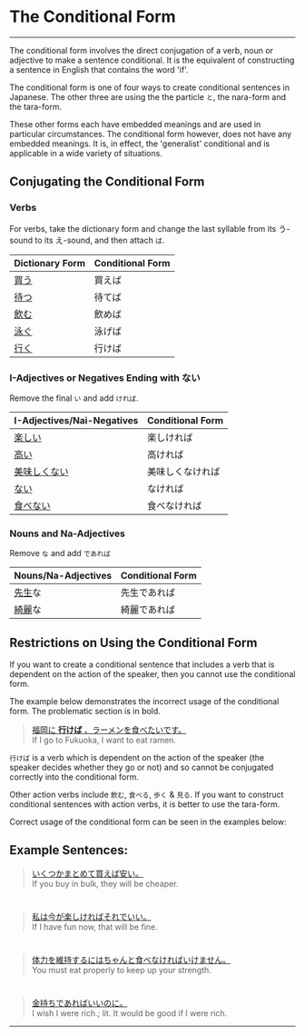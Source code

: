 # The Conditional Form
 ---
The conditional form involves the direct conjugation of a verb, noun or adjective to make a sentence conditional. It is the equivalent of constructing a sentence in English that contains the word 'if'. 

The conditional form is one of four ways to create conditional sentences in Japanese. The other three are using the the particle `と`, the nara-form and the tara-form. 

These other forms each have embedded meanings and are used in particular circumstances. The conditional form however, does not have any embedded meanings. It is, in effect, the 'generalist' conditional and is applicable in a wide variety of situations.  

## Conjugating the Conditional Form

### Verbs
For verbs, take the dictionary form and change the last syllable from its う-sound to its え-sound, and then attach `ば`.

|Dictionary Form|Conditional Form| 
|:--|:--|
|[買う]()|買えば|
|[待つ]()|待てば|　
|[飲む]()|飲めば|　
|[泳ぐ]()|泳げば|
|[行く](1578850)|行けば|  

### I-Adjectives or Negatives Ending with ない
Remove the final `い` and add `ければ`.

|I-Adjectives/Nai-Negatives|Conditional Form| 
|:--|:--|
|[楽しい]()|楽しければ|
|[高い]()|高ければ|　
|[美味しくない]()|美味しくなければ|
|[ない]()|なければ|　
|[食べない]()|食べなければ|

### Nouns and Na-Adjectives
Remove `な` and add `であれば`

|Nouns/Na-Adjectives|Conditional Form| 
|:--|:--|
|[先生]()な|先生であれば|
|[綺麗]()な|綺麗であれば|　

## Restrictions on Using the Conditional Form
If you want to create a conditional sentence that includes a verb that is dependent on the action of the speaker, then you cannot use the conditional form. 

The example below demonstrates the incorrect usage of the conditional form. The problematic section is in bold.

> [福岡に **行けば** 、ラーメンを食べたいです。]()    
> If I go to Fukuoka, I want to eat ramen.

`行けば` is a verb which is dependent on the action of the speaker (the speaker decides whether they go or not) and so cannot be conjugated correctly into the conditional form. 

Other action verbs include `飲む`, `食べる`, `歩く` & `見る`. If you want to construct conditional sentences with action verbs, it is better to use the tara-form. 

Correct usage of the conditional form can be seen in the examples below:

## Example Sentences:
> [いくつかまとめて買えば安い。]()  
> If you buy in bulk, they will be cheaper.
  
#
 
> [私は今が楽しければそれでいい。]()  
> If I have fun now, that will be fine.
  
#
 
> [体力を維持するにはちゃんと食べなければいけません。]()  
> You must eat properly to keep up your strength.
  
#
 
> [金持ちであればいいのに。]()  
> I wish I were rich.; lit. It would be good if I were rich.

 ---
